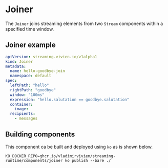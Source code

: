 # Joiner

The `Joiner` joins streaming elements from two `Stream` components within a specified time window.

## Joiner example

```yaml
apiVersion: streaming.vivien.io/v1alpha1
kind: Joiner
metadata:
  name: hello-goodbye-join
  namespace: default
spec:
  leftPath: "hello"
  rightPath: "goodbye"
  window: "100ms"
  expression: "hello.salutation == goodbye.salutation"
  container:
    image:
  recipients:
    - messages
```

## Building components
This component ca be built and deployed using `ko` as is shown below.

```
KO_DOCKER_REPO=ghcr.io/vladimirvivien/streaming-runtime/components/joiner ko publish --bare ./
```
